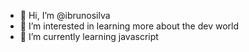 - 👋 Hi, I’m @ibrunosilva
- 👀 I’m interested in learning more about the dev world
- 🌱 I’m currently learning javascript

<!---
ibrunosilva/ibrunosilva is a ✨ special ✨ repository because its `README.md` (this file) appears on your GitHub profile.
You can click the Preview link to take a look at your changes.
--->
